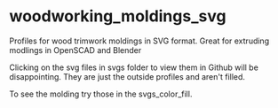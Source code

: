 # woodworking_moldings_svg
Profiles for wood trimwork moldings in SVG format.  Great for extruding modlings in OpenSCAD and Blender

Clicking on the svg files in svgs folder to view them in Github will be disappointing.  They are just the outside profiles and aren't filled.

To see the molding try those in the svgs_color_fill.


